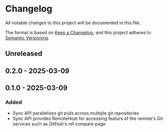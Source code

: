 # Changelog

All notable changes to this project will be documented in this file.

The format is based on [Keep a Changelog](https://keepachangelog.com/en/1.1.0/),
and this project adheres to [Semantic Versioning](https://semver.org/spec/v2.0.0.html).

## Unreleased

## 0.2.0 - 2025-03-09

## 0.1.0 - 2025-03-09

### Added

- Sync API parallelizes git pulls across multiple git repositories
- Sync API provides RemoteHost for accessing featurs of the remote's Git services such as GitHub's ref compare page

[Unreleased]: https://github.com/eighty4/maestro/compare/maestro_git-v0.2.0...HEAD
[0.2.0]: https://github.com/eighty4/maestro/compare/maestro_git-v0.1.0...maestro_git-v0.2.0
[0.1.0]: https://github.com/eighty4/maestro/releases/tag/maestro_git-v0.1.0
